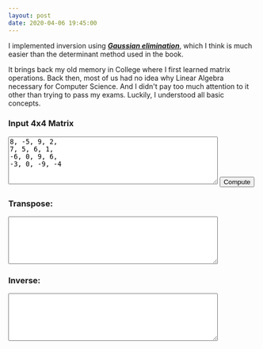 ```yaml
---
layout: post
date: 2020-04-06 19:45:00
---
```


I implemented inversion using [***Gaussian elimination***](https://en.wikipedia.org/wiki/Gaussian_elimination), which I think is much easier than the determinant method used in the book. 

It brings back my old memory in College where I first learned matrix operations. Back then, most of us had no idea why Linear Algebra necessary for Computer Science. And I didn't pay too much attention to it other than trying to pass my exams. Luckily, I understood all basic concepts.

<h3>Input 4x4 Matrix</h3>
<textarea id="inputmatrix" rows="6" cols="50">
8, -5, 9, 2,
7, 5, 6, 1,
-6, 0, 9, 6,
-3, 0, -9, -4
</textarea>
<button type="button" onclick="Compute()">Compute</button>

<h3>Transpose:</h3>

<textarea id="transpose" rows="6" cols="50" readonly="true">

</textarea>

<h3>Inverse:</h3>

<textarea id="inversion" rows="6" cols="50" readonly="true">

</textarea>

<script src="{{ base.url | prepend: site.url }}/myasset/math.js"></script>
<script src="{{ base.url | prepend: site.url }}/myasset/libs/vector.js"></script>
<script src="{{ base.url | prepend: site.url }}/myasset/libs/color.js"></script>
<script src="{{ base.url | prepend: site.url }}/myasset/libs/render.js"></script>
<script src="{{ base.url | prepend: site.url }}/myasset/libs/matrix.js"></script>
<script src="{{ base.url | prepend: site.url }}/myasset/rt3.js"></script>
